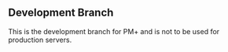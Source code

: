 ## Development Branch
This is the development branch for PM+ and is not to be used for production servers.
